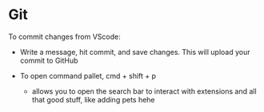 # Git

To commit changes from VScode:

- Write a message, hit commit, and save changes. This will upload your commit to GitHub

- To open command pallet, cmd + shift + p
  - allows you to open the search bar to interact with extensions and all that good stuff, like adding pets hehe

  